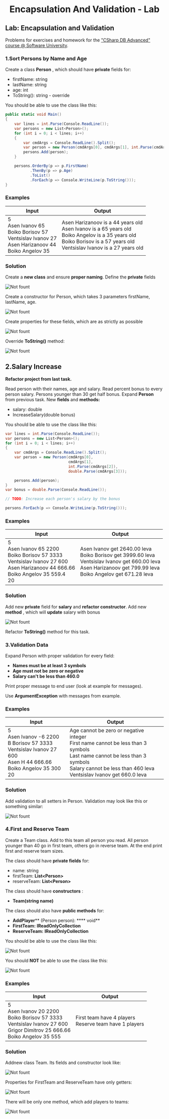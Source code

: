 ﻿# <p align="center"> Encapsulation And Validation - Lab</p>

## Lab: Encapsulation and Validation

Problems for exercises and homework for the [&quot;CSharp DB Advanced&quot; course @ Software University](https://softuni.bg/trainings/1741/databases-advanced-entity-framework-october-2017).

### 1.Sort Persons by Name and Age

Create a class **Person** , which should have **private** fields for:

- firstName: string
- lastName: string
- age: int
- ToString(): string - override

You should be able to use the class like this:

```csharp
public static void Main()
{
    var lines = int.Parse(Console.ReadLine());
    var persons = new List<Person>();
    for (int i = 0; i < lines; i++)
    {
        var cmdArgs = Console.ReadLine().Split();
        var person = new Person(cmdArgs[0], cmdArgs[1], int.Parse(cmdArgs[2]));
        persons.Add(person);
    }

    persons.OrderBy(p => p.FirstName)
           .ThenBy(p => p.Age)
           .ToList()
           .ForEach(p => Console.WriteLine(p.ToString()));
}
```

### Examples

| **Input** | **Output** |
| --- | --- |
| 5 <br/> Asen Ivanov 65 <br/>Boiko Borisov 57 <br/>Ventsislav Ivanov 27 <br/>Asen Harizanoov 44 <br/>Boiko Angelov 35 | Asen Harizanoov is a 44 years old <br/>Asen Ivanov is a 65 years old <br/>Boiko Angelov is a 35 years old <br/>Boiko Borisov is a 57 years old <br/>Ventsislav Ivanov is a 27 years old |

### Solution

Create a **new class** and ensure **proper naming**. Define the **private** fields

![Not fount](/DBFundamentals/Databases-Advanced/images/11.png)

Create a constructor for Person, which takes 3 parameters firstName, lastName, age.

![Not fount](/DBFundamentals/Databases-Advanced/images/12.png)

Create properties for these fields, which are as strictly as possible

![Not fount](/DBFundamentals/Databases-Advanced/images/13.png)

Override **ToString()** method:

![Not fount](/DBFundamentals/Databases-Advanced/images/14.png)

## 2.Salary Increase

**Refactor project from last task.**

Read person with their names, age and salary. Read percent bonus to every person salary. Persons younger than 30 get half bonus. Expand **Person** from previous task. New **fields** and **methods:**

- salary: double
- IncreaseSalary(double bonus)

You should be able to use the class like this:

```csharp
var lines = int.Parse(Console.ReadLine());
var persons = new List<Person>();
for (int i = 0; i < lines; i++)
{
    var cmdArgs = Console.ReadLine().Split();
    var person = new Person(cmdArgs[0], 
                            cmdArgs[1],
                            int.Parse(cmdArgs[2]), 
                            double.Parse(cmdArgs[3]));

    persons.Add(person);
}
var bonus = double.Parse(Console.ReadLine());

// TODO: Increase each person's salary by the bonus

persons.ForEach(p => Console.WriteLine(p.ToString()));
```

### Examples

| **Input** | **Output** |
| --- | --- |
|5<br/> Asen Ivanov 65 2200<br/> Boiko Borisov 57 3333<br/> Ventsislav Ivanov 27 600<br/> Asen Harizanoov 44 666.66<br/> Boiko Angelov 35 559.4<br/> 20|Asen Ivanov get 2640.00 leva<br/> Boiko Borisov get 3999.60 leva<br/> Ventsislav Ivanov get 660.00 leva<br/> Asen Harizanoov get 799.99 leva<br/> Boiko Angelov get 671.28 leva|

### Solution

Add new **private** field for **salary** and **refactor constructor**. Add new **method** , which will **update** salary with bonus

![Not fount](/DBFundamentals/Databases-Advanced/images/15.png)

Refactor **ToString()** method for this task.

### 3.Validation Data

Expand Person with proper validation for every field:

- **Names must be at least 3 symbols**
- **Age must not be zero or negative**
- **Salary can&#39;t be less than 460.0**

Print proper message to end user (look at example for messages).

Use **ArgumentException** with messages from example.

### Examples

| **Input** | **Output** |
| --- | --- |
|5<br/> Asen Ivanov -6 2200<br/> B Borisov 57 3333<br/> Ventsislav Ivanov 27 600<br/> Asen H 44 666.66<br/> Boiko Angelov 35 300<br/> 20|Age cannot be zero or negative integer<br/> First name cannot be less than 3 symbols<br/> Last name cannot be less than 3 symbols<br/> Salary cannot be less than 460 leva<br/> Ventsislav Ivanov get 660.0 leva|

### Solution

Add validation to all setters in Person. Validation may look like this or something similar:

![Not fount](/DBFundamentals/Databases-Advanced/images/16.png)

### 4.First and Reserve Team

Create a Team class. Add to this team all person you read. All person younger than 40 go in first team, others go in reverse team. At the end print first and reserve team sizes.

The class should have **private fields** for:

- name: string
- firstTeam: **List&lt;Person&gt;**
- reserveTeam: **List&lt;Person&gt;**

The class should have **constructors** :

- **Team(string name)**

The class should also have **public methods** for:

- **AddPlayer**** (Person person): **** void**
- **FirstTeam:**   **IReadOnlyCollection**
- **ReserveTeam:**   **IReadOnlyCollection**

You should be able to use the class like this:

![Not fount](/DBFundamentals/Databases-Advanced/images/17.png)

You should **NOT** be able to use the class like this:

![Not fount](/DBFundamentals/Databases-Advanced/images/18.png)

### Examples

| **Input** | **Output** |
| --- | --- |
| 5<br/> Asen Ivanov 20 2200<br/> Boiko Borisov 57 3333<br/> Ventsislav Ivanov 27 600<br/> Grigor Dimitrov 25 666.66<br/> Boiko Angelov 35 555|First team have 4 players <br/> Reserve team have 1 players|

### Solution

Addnew class Team. Its fields and constructor look like:

![Not fount](/DBFundamentals/Databases-Advanced/images/19.png)

Properties for FirstTeam and ReserveTeam have only getters:

![Not fount](/DBFundamentals/Databases-Advanced/images/20.png)

There will be only one method, which add players to teams:

![Not fount](/DBFundamentals/Databases-Advanced/images/21.png)